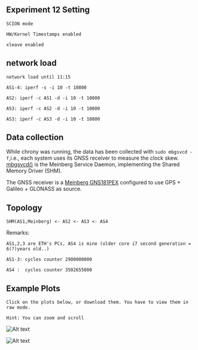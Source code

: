 ## Experiment 12 Setting
```SCION mode```

```HW/Kernel Timestamps enabled```

```xleave enabled```

## network load
```network load until 11:15```

```AS1-4: iperf -s -i 10 -t 10800```

```AS2: iperf -c AS1 -d -i 10 -t 10800```

```AS3: iperf -c AS2 -d -i 10 -t 10800```

```AS3: iperf -c AS3 -d -i 10 -t 10800```


## Data collection
While chrony was running, the data has been collected with
```sudo mbgsvcd -f```,i.e., each system uses its GNSS receiver to measure the clock skew. [mbgsvcd()](https://kb.meinbergglobal.com/kb/driver_software/command_line_tools_mbgtools#mbgsvcd) is the Meinberg Service Daemon, implementing the Shared Memory Driver (SHM).

The GNSS receiver is a [Meinberg GNS181PEX](https://www.meinbergglobal.com/english/products/pci-express-gps-glonass-galileo-beidou-clock.htm) configured to use GPS + Galileo + GLONASS as source.

## Topology

```SHM(AS1,Meinberg) <- AS2 <- AS3 <- AS4```

Remarks:

```AS1,2,3 are ETH's PCs, AS4 is mine (older core i7 second generation = 6(?)years old..)```

```AS1-3: cycles counter 2900000000```

```AS4 :  cycles counter 3502655000```


## Example Plots
```Click on the plots below, or download them. You have to view them in raw mode.```

```Hint: You can zoom and scroll```



![Alt text](Experiment12.svg?raw=true "Complete Experiment")

![Alt text](Experiment12PartSwing.svg?raw=true "Part Swing")



